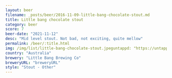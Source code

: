 ```yaml
---
layout: beer
filename: _posts/beer/2016-11-09-little-bang-chocolate-stout.md
title: Little bang chocolate stout
category: beer
score: 7
beer-date: "2021-11-12"
desc: "Mid level stout. Not bad, not exciting, quite mellow"
permalink: /beer/:title.html
img: /img/list/little-bang-chocolate-stout.jpeguntappd: "https://untappd.com/b/little-bang-brewing-co-dark-arts/2714782"
country: "Australia"
brewery: "Little Bang Brewing Co"
breweryURL: "breweryURL"
style: "Stout - Other"
---
```

